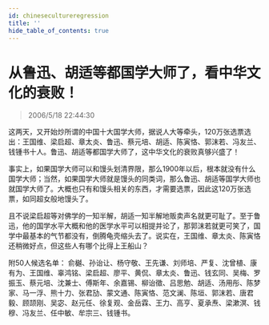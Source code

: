 ```yaml
---
id: chinesecultureregression
title: ''
hide_table_of_contents: true
---
```


# 从鲁迅、胡适等都国学大师了，看中华文化的衰败！

> 2006/5/18 22:44:30

这两天，又开始炒所谓的中国十大国学大师，据说人大等牵头，120万张选票选出：王国维、梁启超、章太炎、鲁迅、蔡元培、胡适、陈寅恪、郭沫若、冯友兰、钱锺书十人。鲁迅、胡适等都国学大师了，这中华文化的衰败真够兴盛了！

事实上，如果国学大师可以和馒头划清界限，那么1900年以后，根本就没有什么国学大师；当然，如果国学大师就是馒头的同类词，那么鲁迅、胡适等国学大师也就国学大师了。大概也只有和馒头相关的东西，才需要选票，因此这120万张选票，如同超女般地馒头了。

且不说梁启超等对佛学的一知半解，胡适一知半解地贩卖声名就更可耻了。至于鲁迅，他的国学水平大概和他的医学水平可以相提并论了，那郭沫若就更可笑了，国学中最基本的气节都没有，倒腾龟壳缩头去了。说实在，王国维、章太炎、陈寅恪还稍微好点，但这些人有哪个比得上王船山？

附50人候选名单：
俞樾、孙诒让、杨守敬、王先谦、刘师培、严复、沈曾植、康有为、王国维、辜鸿铭、梁启超、廖平、黄侃、章太炎、鲁迅、钱玄同、吴梅、罗振玉、蔡元培、沈兼士、傅斯年、余嘉锡、柳诒徵、吕思勉、胡适、汤用彤、陈梦家、马一浮、熊十力、张君劢、蒙文通、陈寅恪、范文澜、陈垣、郭沫若、唐君毅、顾颉刚、吴宓、赵元任、徐复观、金岳霖、王力、高亨、夏承焘、梁漱溟、钱穆、冯友兰、任中敏、牟宗三、钱锺书。